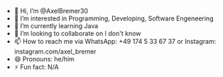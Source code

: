 - 👋 Hi, I’m @AxelBremer30
- 👀 I’m interested in Programming, Developing, Software Engeneering
- 🌱 I’m currently learning Java
- 💞️ I’m looking to collaborate on I don't know
- 📫 How to reach me via WhatsApp: +49 174 5 33 67 37 or Instagram: instagram.com/axel_bremer
- 😄 Pronouns: he/him
- ⚡ Fun fact: N/A

<!---
AxelBremer30/AxelBremer30 is a ✨ special ✨ repository because its `README.md` (this file) appears on your GitHub profile.
You can click the Preview link to take a look at your changes.
--->
